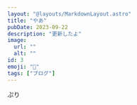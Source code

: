 ```yaml
---
layout: "@layouts/MarkdownLayout.astro"
title: "やあ"
pubDate: 2023-09-22
description: "更新したよ"
image:
  url: ""
  alt: ""
id: 3
emoji: "💩"
tags: ["ブログ"]
---
```


ぷり
